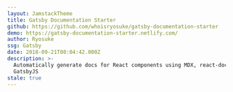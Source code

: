 ```yaml
---
layout: JamstackTheme
title: Gatsby Documentation Starter
github: https://github.com/whoisryosuke/gatsby-documentation-starter
demo: https://gatsby-documentation-starter.netlify.com/
author: Ryosuke
ssg: Gatsby
date: 2018-09-21T00:04:42.000Z
description: >-
  Automatically generate docs for React components using MDX, react-docgen, and
  GatsbyJS
stale: true
---
```

